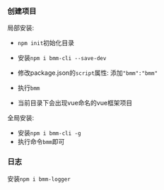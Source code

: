 ###  创建项目

局部安装:

- `npm init`初始化目录

- 安装`npm i bmm-cli --save-dev`

- 修改package.json的`script`属性: 添加`"bmm":"bmm"`
- 执行`bmm`
- 当前目录下会出现vue命名的vue框架项目





全局安装:

- 安装`npm i bmm-cli -g`
- 执行命令`bmm`即可



###  日志

安装`npm i bmm-logger`
